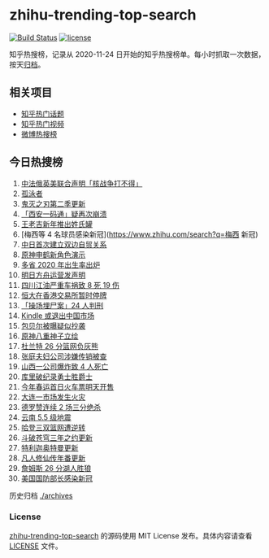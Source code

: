 # zhihu-trending-top-search

[![Build Status](https://github.com/justjavac/zhihu-trending-top-search/workflows/ci/badge.svg?branch=main)](https://github.com/justjavac/zhihu-trending-top-search/actions)
[![license](https://img.shields.io/github/license/justjavac/zhihu-trending-top-search)](https://github.com/justjavac/zhihu-trending-top-search/blob/main/LICENSE)

知乎热搜榜，记录从 2020-11-24 日开始的知乎热搜榜单。每小时抓取一次数据，按天[归档](./archives)。

## 相关项目

- [知乎热门话题](https://github.com/justjavac/zhihu-trending-hot-questions)
- [知乎热门视频](https://github.com/justjavac/zhihu-trending-hot-video)
- [微博热搜榜](https://github.com/justjavac/weibo-trending-hot-search)

## 今日热搜榜

<!-- BEGIN -->
<!-- 最后更新时间 Tue Jan 04 2022 17:14:20 GMT+0800 (China Standard Time) -->

1. [中法俄英美联合声明「核战争打不得」](https://www.zhihu.com/search?q=五核武器国家发表联合声明)
1. [孤泳者](https://www.zhihu.com/search?q=孤泳者)
1. [鬼灭之刃第二季更新](https://www.zhihu.com/search?q=鬼灭之刃)
1. [「西安一码通」疑再次崩溃](https://www.zhihu.com/search?q=西安一码通)
1. [王老吉新年推出姓氏罐](https://www.zhihu.com/search?q=王老吉)
1. [梅西等 4 名球员感染新冠](https://www.zhihu.com/search?q=梅西 新冠)
1. [中日首次建立双边自贸关系](https://www.zhihu.com/search?q=中日双边自贸关系)
1. [原神申鹤新角色演示](https://www.zhihu.com/search?q=原神)
1. [多省 2020 年出生率出炉](https://www.zhihu.com/search?q=2020年出生率)
1. [明日方舟运营发声明](https://www.zhihu.com/search?q=明日方舟)
1. [四川江油严重车祸致 8 死 19 伤](https://www.zhihu.com/search?q=四川江油车祸)
1. [恒大在香港交易所暂时停牌](https://www.zhihu.com/search?q=恒大)
1. [「操场埋尸案」24 人判刑](https://www.zhihu.com/search?q=操场埋尸案)
1. [Kindle 或退出中国市场](https://www.zhihu.com/search?q=Kindle)
1. [包贝尔被曝疑似抄袭](https://www.zhihu.com/search?q=包贝尔抄袭)
1. [原神八重神子立绘](https://www.zhihu.com/search?q=原神)
1. [杜兰特 26 分篮网负灰熊](https://www.zhihu.com/search?q=篮网)
1. [张庭夫妇公司涉嫌传销被查](https://www.zhihu.com/search?q=张庭夫妇)
1. [山西一公司爆炸致 4 人死亡](https://www.zhihu.com/search?q=山西爆炸)
1. [库里破纪录勇士胜爵士](https://www.zhihu.com/search?q=勇士)
1. [今年春运首日火车票明天开售](https://www.zhihu.com/search?q=春运)
1. [大连一市场发生火灾](https://www.zhihu.com/search?q=大连火灾)
1. [德罗赞连续 2 场三分绝杀](https://www.zhihu.com/search?q=德罗赞)
1. [云南 5.5 级地震](https://www.zhihu.com/search?q=云南地震)
1. [哈登三双篮网遭逆转](https://www.zhihu.com/search?q=篮网)
1. [斗破苍穹三年之约更新](https://www.zhihu.com/search?q=斗破苍穹三年之约)
1. [特利迦奥特曼更新](https://www.zhihu.com/search?q=特利迦奥特曼)
1. [凡人修仙传年番更新](https://www.zhihu.com/search?q=凡人修仙传)
1. [詹姆斯 26 分湖人胜狼](https://www.zhihu.com/search?q=湖人)
1. [美国国防部长感染新冠](https://www.zhihu.com/search?q=美国国防部长)

<!-- END -->

历史归档 [./archives](./archives)

### License

[zhihu-trending-top-search](https://github.com/justjavac/zhihu-trending-top-search)
的源码使用 MIT License 发布。具体内容请查看 [LICENSE](./LICENSE) 文件。
